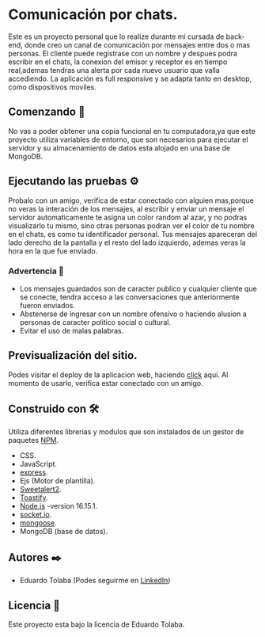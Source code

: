 # Comunicación por chats.
Este es un proyecto personal que lo realize durante mi cursada de back-end, donde creo un canal de comunicación por mensajes entre dos o mas personas.
El cliente puede registrase con un nombre y despues podra escribir en el chats, la conexion del emisor y receptor es en tiempo real,ademas tendras una alerta por cada nuevo usuario que valla accediendo.
La aplicación es full responsive y se adapta tanto en desktop, como dispositivos moviles.

## Comenzando 🚀
No vas a poder obtener una copia funcional en tu computadora,ya que este proyecto utiliza variables de entorno, que son necesarios 
para ejecutar el servidor y su almacenamiento de datos esta alojado en una base de MongoDB.

## Ejecutando las pruebas ⚙️
Probalo con un amigo, verifica de estar conectado con alguien mas,porque no veras la interación de los mensajes, al escribir y enviar un mensaje el servidor automaticamente te asigna un color random al azar, y no podras visualizarlo tu mismo, sino otras personas podran ver el color de tu nombre en el chats, es como tu identificador personal.
Tus mensajes apareceran del lado derecho de la pantalla y el resto del lado izquierdo, ademas veras la hora en la que fue enviado.

### Advertencia 📢
* Los mensajes guardados son de caracter publico y cualquier cliente que se conecte, tendra acceso a las conversaciones que anteriormente 
fueron enviados.
* Abstenerse de ingresar con un nombre ofensivo o haciendo alusion a personas de caracter politico social o cultural.
* Evitar el uso de malas palabras.

## Previsualización del sitio.
Podes visitar el deploy de la aplicacion web, haciendo [click](https://proyectchatjs-production.up.railway.app/) aquí.
Al momento de usarlo, verifica estar conectado con un amigo.

## Construido con 🛠️
Utiliza diferentes librerias y modulos que son instalados de un gestor de paquetes [NPM](https://www.npmjs.com/).

* CSS.
* JavaScript.
* [express](https://expressjs.com/es/).
* Ejs (Motor de plantilla).
* [Sweetalert2](https://sweetalert2.github.io/).
* [Toastify](https://www.npmjs.com/package/toastify-js).
* [Node.js](https://nodejs.org/es/) -version 16.15.1.
* [socket.io](https://socket.io).
* [mongoose](https://mongoosejs.com/).
* MongoDB (base de datos).

## Autores ✒️
* Eduardo Tolaba (Podes seguirme en [Linkedln](www.linkedin.com/in/tolaba-eduardo-esequiel))

## Licencia 📄
Este proyecto esta bajo la licencia de Eduardo Tolaba.
